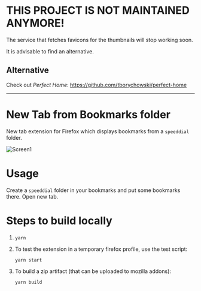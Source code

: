 
# THIS PROJECT IS NOT MAINTAINED ANYMORE!

The service that fetches favicons for the thumbnails will stop working soon.

It is advisable to find an alternative.

## Alternative

Check out _Perfect Home_: https://github.com/tborychowski/perfect-home



-----

# New Tab from Bookmarks folder
New tab extension for Firefox which displays bookmarks from a `speeddial` folder.

![Screen1](_stuff/screen1.png)

# Usage
Create a `speeddial` folder in your bookmarks and put some bookmarks there.
Open new tab.

# Steps to build locally
1. `yarn`
2. To test the extension in a temporary firefox profile, use the test script:
    ```sh
    yarn start
    ```
	

3. To build a zip artifact (that can be uploaded to mozilla addons):
    ```sh
    yarn build
    ```
